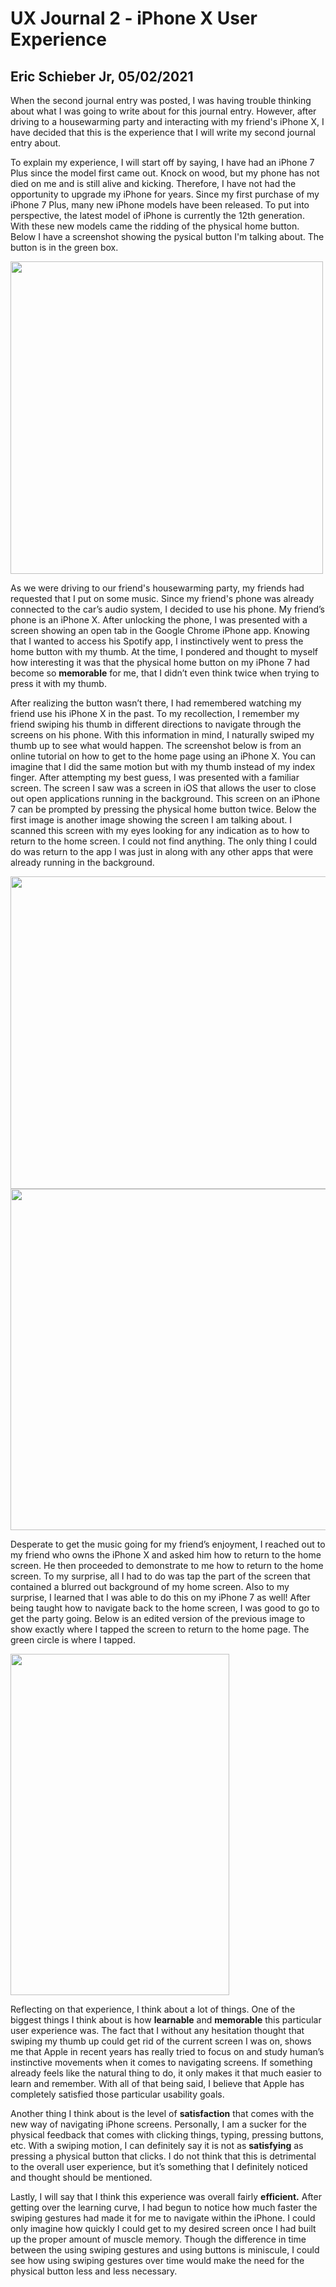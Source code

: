 # UX Journal 2 - iPhone X User Experience

## Eric Schieber Jr, 05/02/2021

   When the second journal entry was posted, I was having trouble thinking about what I was going to write about for this journal entry. However, after driving to a housewarming party and interacting with my friend's iPhone X, I have decided that this is the experience that I will write my second journal entry about.

   To explain my experience, I will start off by saying, I have had an iPhone 7 Plus since the model first came out. Knock on wood, but my phone has not died on me and is still alive and kicking. Therefore, I have not had the opportunity to upgrade my iPhone for years. Since my first purchase of my iPhone 7 Plus, many new iPhone models have been released. To put into perspective, the latest model of iPhone is currently the 12th generation. With these new models came the ridding of the physical home button. Below I have a screenshot showing the pysical button I'm talking about. The button is in the green box.

<img src="https://user-images.githubusercontent.com/71254354/116840908-67317e00-ab8c-11eb-98cc-c22a8e5bda57.png" width="500" height="500">

   As we were driving to our friend's housewarming party, my friends had requested that I put on some music. Since my friend's phone was already connected to the car’s audio system, I decided to use his phone. My friend’s phone is an iPhone X. After unlocking the phone, I was presented with a screen showing an open tab in the Google Chrome iPhone app. Knowing that I wanted to access his Spotify app, I instinctively went to press the home button with my thumb. At the time, I pondered and thought to myself how interesting it was that the physical home button on my iPhone 7 had become so **memorable** for me, that I didn’t even think twice when trying to press it with my thumb.

   After realizing the button wasn’t there, I had remembered watching my friend use his iPhone X in the past. To my recollection, I remember my friend swiping his thumb in different directions to navigate through the screens on his phone. With this information in mind, I naturally swiped my thumb up to see what would happen. The screenshot below is from an online tutorial on how to get to the home page using an iPhone X. You can imagine that I did the same motion but with my thumb instead of my index finger. After attempting my best guess, I was presented with a familiar screen. The screen I saw was a screen in iOS that allows the user to close out open applications running in the background. This screen on an iPhone 7 can be prompted by pressing the physical home button twice. Below the first image is another image showing the screen I am talking about. I scanned this screen with my eyes looking for any indication as to how to return to the home screen. I could not find anything. The only thing I could do was return to the app I was just in along with any other apps that were already running in the background. 

<img src="https://user-images.githubusercontent.com/71254354/116841276-88469e80-ab8d-11eb-8a80-b966adfb5561.png" width="846" height="500">

<img src="https://user-images.githubusercontent.com/71254354/116841432-0a36c780-ab8e-11eb-8820-3537f2d06c57.jpg" width="700" height="546">

   Desperate to get the music going for my friend’s enjoyment, I reached out to my friend who owns the iPhone X and asked him how to return to the home screen. He then proceeded to demonstrate to me how to return to the home screen. To my surprise, all I had to do was tap the part of the screen that contained a blurred out background of my home screen. Also to my surprise, I learned that I was able to do this on my iPhone 7 as well! After being taught how to navigate back to the home screen, I was good to go to get the party going. Below is an edited version of the previous image to show exactly where I tapped the screen to return to the home page. The green circle is where I tapped.

<img src="https://user-images.githubusercontent.com/71254354/116841689-cabcab00-ab8e-11eb-830a-49bcadfd35c7.jpg" width="350" height="546">

   Reflecting on that experience, I think about a lot of things. One of the biggest things I think about is how **learnable** and **memorable** this particular user experience was. The fact that I without any hesitation thought that swiping my thumb up could get rid of the current screen I was on, shows me that Apple in recent years has really tried to focus on and study human’s instinctive movements when it comes to navigating screens. If something already feels like the natural thing to do, it only makes it that much easier to learn and remember. With all of that being said, I believe that Apple has completely satisfied those particular usability goals.

   Another thing I think about is the level of **satisfaction** that comes with the new way of navigating iPhone screens. Personally, I am a sucker for the physical feedback that comes with clicking things, typing, pressing buttons, etc. With a swiping motion, I can definitely say it is not as **satisfying** as pressing a physical button that clicks. I do not think that this is detrimental to the overall user experience, but it’s something that I definitely noticed and thought should be mentioned.

   Lastly, I will say that I think this experience was overall fairly **efficient.** After getting over the learning curve, I had begun to notice how much faster the swiping gestures had made it for me to navigate within the iPhone. I could only imagine how quickly I could get to my desired screen once I had built up the proper amount of muscle memory. Though the difference in time between the using swiping gestures and using buttons is miniscule, I could see how using swiping gestures over time would make the need for the physical button less and less necessary.




